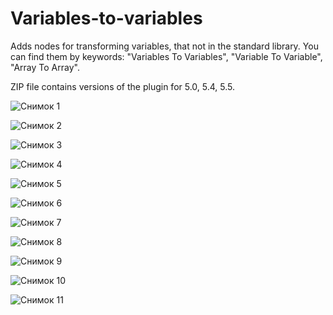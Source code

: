 # Variables-to-variables
Adds nodes for transforming variables, that not in the standard library. You can find them by keywords: "Variables To Variables", "Variable To Variable", "Array To Array".

ZIP file contains versions of the plugin for 5.0, 5.4, 5.5.

![Снимок 1](https://github.com/user-attachments/assets/3a1e6fd0-a135-4b14-8f0a-cdf40a9fcaea)

![Снимок 2](https://github.com/user-attachments/assets/93e72c62-7b20-40ca-9d25-19cd99c958fd)

![Снимок 3](https://github.com/user-attachments/assets/08a61012-f467-424b-8d26-35f51d4480d7)

![Снимок 4](https://github.com/user-attachments/assets/dbc400be-d5b4-42cf-badc-28f1c89674e3)

![Снимок 5](https://github.com/user-attachments/assets/49d4a168-fca0-444b-a216-eb2cfa7e292e)

![Снимок 6](https://github.com/user-attachments/assets/51f7ea2a-349b-4af5-91e4-2e72f59a3aa8)

![Снимок 7](https://github.com/user-attachments/assets/80ff9fb8-8220-40d2-aa67-ca25447b30d8)

![Снимок 8](https://github.com/user-attachments/assets/0f69e157-82c6-4657-bffa-b6ca247ea025)

![Снимок 9](https://github.com/user-attachments/assets/d4964abd-ac9f-49b1-be1f-a1931b77f65e)

![Снимок 10](https://github.com/user-attachments/assets/daff53c6-fc1a-46b4-8527-f1ec1fc2cc45)

![Снимок 11](https://github.com/user-attachments/assets/c0ad0a10-aea4-4340-8aa1-29358aca9343)


